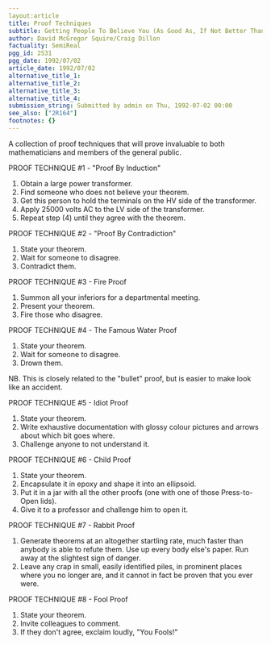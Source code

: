 ```yaml
---
layout:article
title: Proof Techniques
subtitle: Getting People To Believe You (As Good As, If Not Better Than, Proof)
author: David McGregor Squire/Craig Dillon
factuality: SemiReal
pgg_id: 2S31
pgg_date: 1992/07/02
article_date: 1992/07/02
alternative_title_1: 
alternative_title_2: 
alternative_title_3: 
alternative_title_4: 
submission_string: Submitted by admin on Thu, 1992-07-02 00:00
see_also: ["2R164"]
footnotes: {}
---
```

<div>
<p>A collection of proof techniques that will prove invaluable to both mathematicians and members of the general public.</p>
<p>PROOF TECHNIQUE #1 - "Proof By Induction"</p>
<ol>
<li value="1">Obtain a large power transformer.</li>
<li value="2">Find someone who does not believe your theorem.</li>
<li value="3">Get this person to hold the terminals on the HV side of the transformer.</li>
<li value="4">Apply 25000 volts AC to the LV side of the transformer.</li>
<li value="5">Repeat step (4) until they agree with the theorem.</li>
</ol>
<p>PROOF TECHNIQUE #2 - "Proof By Contradiction"</p>
<ol>
<li value="1">State your theorem.</li>
<li value="2">Wait for someone to disagree.</li>
<li value="3">Contradict them.</li>
</ol>
<p>PROOF TECHNIQUE #3 - Fire Proof</p>
<ol>
<li value="1">Summon all your inferiors for a departmental meeting.</li>
<li value="2">Present your theorem.</li>
<li value="3">Fire those who disagree.</li>
</ol>
<p>PROOF TECHNIQUE #4 - The Famous Water Proof</p>
<ol>
<li value="1">State your theorem.</li>
<li value="2">Wait for someone to disagree.</li>
<li value="3">Drown them.</li>
</ol>
<p>NB. This is closely related to the "bullet" proof, but is easier to make look like an accident.</p>
<p>PROOF TECHNIQUE #5 - Idiot Proof</p>
<ol>
<li value="1">State your theorem.</li>
<li value="2">Write exhaustive documentation with glossy colour pictures and arrows about which bit goes where.</li>
<li value="3">Challenge anyone to not understand it.</li>
</ol>
<p>PROOF TECHNIQUE #6 - Child Proof</p>
<ol>
<li value="1">State your theorem.</li>
<li value="2">Encapsulate it in epoxy and shape it into an ellipsoid.</li>
<li value="3">Put it in a jar with all the other proofs (one with one of those Press-to-Open lids).</li>
<li value="4">Give it to a professor and challenge him to open it.</li>
</ol>
<p>PROOF TECHNIQUE #7 - Rabbit Proof</p>
<ol>
<li value="1">Generate theorems at an altogether startling rate, much faster than anybody is able to refute them. Use up every body else's paper. Run away at the slightest sign of danger.</li>
<li value="2">Leave any crap in small, easily identified piles, in prominent places where you no longer are, and it cannot in fact be proven that you ever were.</li>
</ol>
<p>PROOF TECHNIQUE #8 - Fool Proof</p>
<ol>
<li value="1">State your theorem.</li>
<li value="2">Invite colleagues to comment.</li>
<li value="3">If they don't agree, exclaim loudly, "You Fools!"</li>
</ol>
</div>

